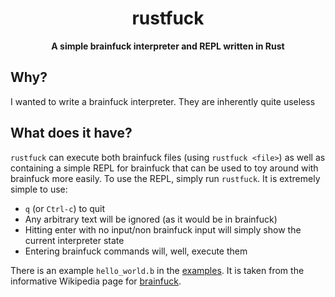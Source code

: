 <h1 align="center">rustfuck</h1>
<div align="center">
 <strong>
  A simple brainfuck interpreter and REPL written in Rust
 </strong>
</div>

## Why?

I wanted to write a brainfuck interpreter. They are inherently quite useless

## What does it have?

`rustfuck` can execute both brainfuck files (using `rustfuck <file>`) as well as containing a simple REPL for brainfuck
that can be used to toy around with brainfuck more easily. To use the REPL, simply run `rustfuck`. It is extremely simple to use:

* `q` (or `Ctrl-c`) to quit
* Any arbitrary text will be ignored (as it would be in brainfuck)
* Hitting enter with no input/non brainfuck input will simply show the current interpreter state
* Entering brainfuck commands will, well, execute them

There is an example `hello_world.b` in the [examples](./examples). It is taken from the informative Wikipedia page for [brainfuck](https://en.wikipedia.org/wiki/Brainfuck).


